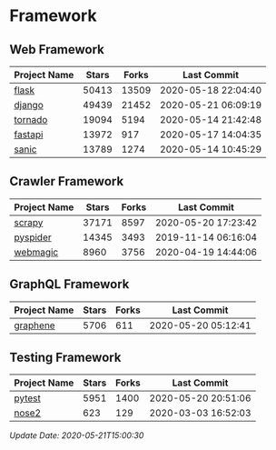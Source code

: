 # Framework

## Web Framework

| Project Name | Stars | Forks | Last Commit |
| ------------ | ----- | ----- | ----------- |
| [flask](https://github.com/pallets/flask) | 50413 | 13509 | 2020-05-18 22:04:40 |
| [django](https://github.com/django/django) | 49439 | 21452 | 2020-05-21 06:09:19 |
| [tornado](https://github.com/tornadoweb/tornado) | 19094 | 5194 | 2020-05-14 21:42:48 |
| [fastapi](https://github.com/tiangolo/fastapi) | 13972 | 917 | 2020-05-17 14:04:35 |
| [sanic](https://github.com/huge-success/sanic) | 13789 | 1274 | 2020-05-14 10:45:29 |

## Crawler Framework

| Project Name | Stars | Forks | Last Commit |
| ------------ | ----- | ----- | ----------- |
| [scrapy](https://github.com/scrapy/scrapy) | 37171 | 8597 | 2020-05-20 17:23:42 |
| [pyspider](https://github.com/binux/pyspider) | 14345 | 3493 | 2019-11-14 06:16:04 |
| [webmagic](https://github.com/code4craft/webmagic) | 8960 | 3756 | 2020-04-19 14:44:06 |

## GraphQL Framework

| Project Name | Stars | Forks | Last Commit |
| ------------ | ----- | ----- | ----------- |
| [graphene](https://github.com/graphql-python/graphene) | 5706 | 611 | 2020-05-20 05:12:41 |

## Testing Framework

| Project Name | Stars | Forks | Last Commit |
| ------------ | ----- | ----- | ----------- |
| [pytest](https://github.com/pytest-dev/pytest) | 5951 | 1400 | 2020-05-20 20:51:06 |
| [nose2](https://github.com/nose-devs/nose2) | 623 | 129 | 2020-03-03 16:52:03 |

*Update Date: 2020-05-21T15:00:30*